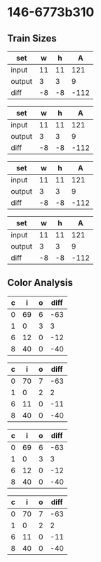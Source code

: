 # 146-6773b310
## Train Sizes

|set|w|h|A|
|---|---|---|---|
|input|11|11|121|
|output|3|3|9|
|diff|-8|-8|-112|


|set|w|h|A|
|---|---|---|---|
|input|11|11|121|
|output|3|3|9|
|diff|-8|-8|-112|


|set|w|h|A|
|---|---|---|---|
|input|11|11|121|
|output|3|3|9|
|diff|-8|-8|-112|


|set|w|h|A|
|---|---|---|---|
|input|11|11|121|
|output|3|3|9|
|diff|-8|-8|-112|


## Color Analysis

|c|i|o|diff|
|---|---|---|---|
|0|69|6|-63|
|1|0|3|3|
|6|12|0|-12|
|8|40|0|-40|


|c|i|o|diff|
|---|---|---|---|
|0|70|7|-63|
|1|0|2|2|
|6|11|0|-11|
|8|40|0|-40|


|c|i|o|diff|
|---|---|---|---|
|0|69|6|-63|
|1|0|3|3|
|6|12|0|-12|
|8|40|0|-40|


|c|i|o|diff|
|---|---|---|---|
|0|70|7|-63|
|1|0|2|2|
|6|11|0|-11|
|8|40|0|-40|

